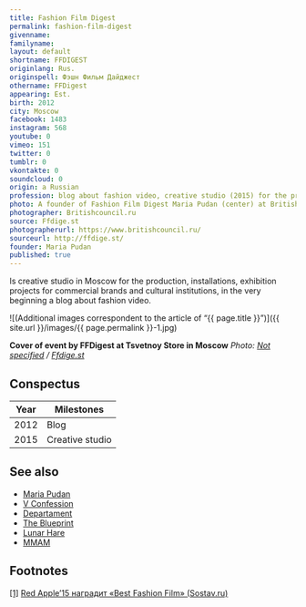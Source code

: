 ```yaml
---
title: Fashion Film Digest
permalink: fashion-film-digest
givenname:
familyname:
layout: default
shortname: FFDIGEST
originlang: Rus.
originspell: Фэшн Фильм Дайджест
othername: FFDigest
appearing: Est.
birth: 2012
city: Moscow
facebook: 1483
instagram: 568
youtube: 0
vimeo: 151
twitter: 0
tumblr: 0
vkontakte: 0
soundcloud: 0
origin: a Russian
profession: blog about fashion video, creative studio (2015) for the production, installations, exhibition projects for commercial brands and cultural institutions
photo: A founder of Fashion Film Digest Maria Pudan (center) at British Council in Moscow
photographer: Britishcouncil.ru
source: Ffdige.st
photographerurl: https://www.britishcouncil.ru/
sourceurl: http://ffdige.st/
founder: Maria Pudan
published: true
---
```


Is creative studio in Moscow for the production, installations, exhibition projects for commercial brands and cultural institutions, in the very beginning a blog about fashion video.

![(Additional images correspondent to the article of “{{ page.title }}”)]({{ site.url }}/images/{{ page.permalink }}-1.jpg)

**Cover of event by FFDigest at Tsvetnoy Store in Moscow**
*Photo: [Not specified](index) / [Ffdige.st](ffdige.st)*

## Сonspectus

|Year|Milestones|
|-|-|
|2012|Blog|
|2015|Creative studio|

## See also

+ [Maria Pudan](pudan-maria)
+ [V Confession](index)
+ [Departament](index)
+ [The Blueprint](blueprint-the)
+ [Lunar Hare](index)
+ [MMAM](index)

## Footnotes

[[1]](#a1) <span id="f1"></span> [Red Apple’15 наградит «Best Fashion Film» (Sostav.ru)](http://www.sostav.ru/publication/red-apple-15-nagradit-best-fashion-film-16023.html)
